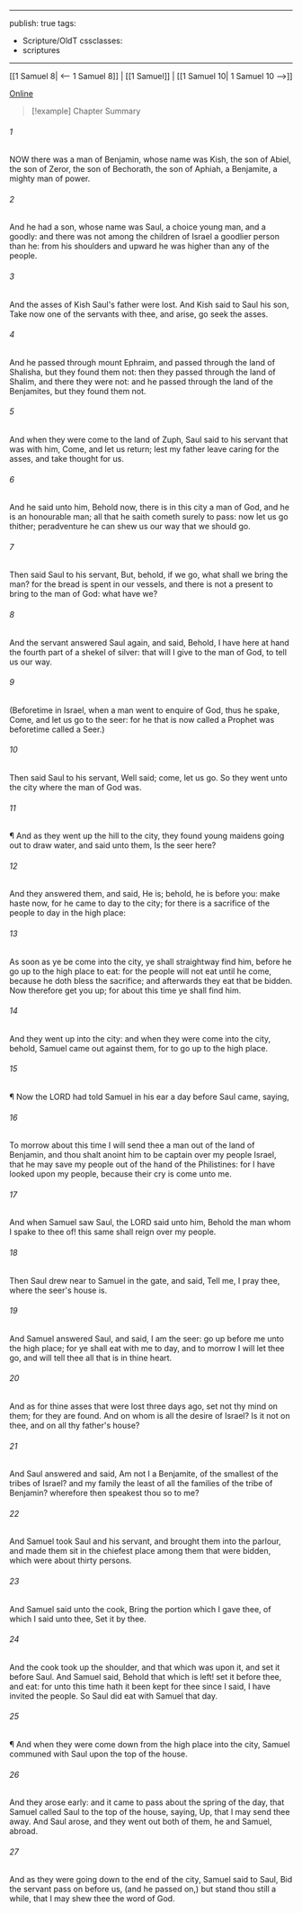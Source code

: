 

---
publish: true
tags:
  - Scripture/OldT
cssclasses:
  - scriptures
---
[[1 Samuel 8| <-- 1 Samuel 8]] | [[1 Samuel]] | [[1 Samuel 10| 1 Samuel 10 -->]]

[Online](https://churchofjesuschrist.org/study/scriptures/ot/1-sam/9?lang=eng)

>[!example] Chapter Summary
>
###### 1
NOW there was a man of Benjamin, whose name was Kish, the son of Abiel, the son of Zeror, the son of Bechorath, the son of Aphiah, a Benjamite, a mighty man of power.
###### 2
And he had a son, whose name was Saul, a choice young man, and a goodly: and there was not among the children of Israel a goodlier person than he: from his shoulders and upward he was higher than any of the people.
###### 3
And the asses of Kish Saul's father were lost.  And Kish said to Saul his son, Take now one of the servants with thee, and arise, go seek the asses.
###### 4
And he passed through mount Ephraim, and passed through the land of Shalisha, but they found them not: then they passed through the land of Shalim, and there they were not: and he passed through the land of the Benjamites, but they found them not.
###### 5
And when they were come to the land of Zuph, Saul said to his servant that was with him, Come, and let us return; lest my father leave caring for the asses, and take thought for us.
###### 6
And he said unto him, Behold now, there is in this city a man of God, and he is an honourable man; all that he saith cometh surely to pass: now let us go thither; peradventure he can shew us our way that we should go.
###### 7
Then said Saul to his servant, But, behold, if we go, what shall we bring the man?  for the bread is spent in our vessels, and there is not a present to bring to the man of God: what have we?
###### 8
And the servant answered Saul again, and said, Behold, I have here at hand the fourth part of a shekel of silver: that will I give to the man of God, to tell us our way.
###### 9
(Beforetime in Israel, when a man went to enquire of God, thus he spake, Come, and let us go to the seer: for he that is now called a Prophet was beforetime called a Seer.)
###### 10
Then said Saul to his servant, Well said; come, let us go.  So they went unto the city where the man of God was.
###### 11
¶ And as they went up the hill to the city, they found young maidens going out to draw water, and said unto them, Is the seer here?
###### 12
And they answered them, and said, He is; behold, he is before you: make haste now, for he came to day to the city; for there is a sacrifice of the people to day in the high place:
###### 13
As soon as ye be come into the city, ye shall straightway find him, before he go up to the high place to eat: for the people will not eat until he come, because he doth bless the sacrifice; and afterwards they eat that be bidden.  Now therefore get you up; for about this time ye shall find him.
###### 14
And they went up into the city: and when they were come into the city, behold, Samuel came out against them, for to go up to the high place.
###### 15
¶ Now the LORD had told Samuel in his ear a day before Saul came, saying,
###### 16
To morrow about this time I will send thee a man out of the land of Benjamin, and thou shalt anoint him to be captain over my people Israel, that he may save my people out of the hand of the Philistines: for I have looked upon my people, because their cry is come unto me.
###### 17
And when Samuel saw Saul, the LORD said unto him, Behold the man whom I spake to thee of!  this same shall reign over my people.
###### 18
Then Saul drew near to Samuel in the gate, and said, Tell me, I pray thee, where the seer's house is.
###### 19
And Samuel answered Saul, and said, I am the seer: go up before me unto the high place; for ye shall eat with me to day, and to morrow I will let thee go, and will tell thee all that is in thine heart.
###### 20
And as for thine asses that were lost three days ago, set not thy mind on them; for they are found.  And on whom is all the desire of Israel?  Is it not on thee, and on all thy father's house?
###### 21
And Saul answered and said, Am not I a Benjamite, of the smallest of the tribes of Israel?  and my family the least of all the families of the tribe of Benjamin?  wherefore then speakest thou so to me?
###### 22
And Samuel took Saul and his servant, and brought them into the parlour, and made them sit in the chiefest place among them that were bidden, which were about thirty persons.
###### 23
And Samuel said unto the cook, Bring the portion which I gave thee, of which I said unto thee, Set it by thee.
###### 24
And the cook took up the shoulder, and that which was upon it, and set it before Saul.  And Samuel said, Behold that which is left!  set it before thee, and eat: for unto this time hath it been kept for thee since I said, I have invited the people.  So Saul did eat with Samuel that day.
###### 25
¶ And when they were come down from the high place into the city, Samuel communed with Saul upon the top of the house.
###### 26
And they arose early: and it came to pass about the spring of the day, that Samuel called Saul to the top of the house, saying, Up, that I may send thee away.  And Saul arose, and they went out both of them, he and Samuel, abroad.
###### 27
And as they were going down to the end of the city, Samuel said to Saul, Bid the servant pass on before us, (and he passed on,) but stand thou still a while, that I may shew thee the word of God.



